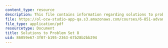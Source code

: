 ```yaml
---
content_type: resource
description: This file contains information regarding solutions to problem set 8.
file: https://ol-ocw-studio-app-qa.s3.amazonaws.com/courses/6-851-advanced-data-structures-spring-2012/86059e673f07b195236367b28b2bb294_MIT6_851S12_ps8sol.pdf
file_type: application/pdf
resourcetype: Document
title: Solutions to Problem Set 8
uid: 86059e67-3f07-b195-2363-67b28b2bb294
---
```

